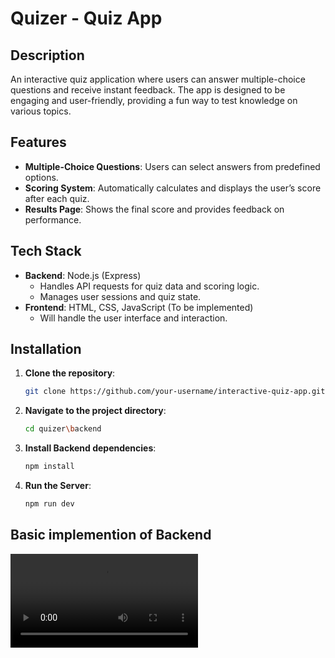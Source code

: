 # Quizer - Quiz App

## Description
An interactive quiz application where users can answer multiple-choice questions and receive instant feedback. The app is designed to be engaging and user-friendly, providing a fun way to test knowledge on various topics.

## Features
- **Multiple-Choice Questions**: Users can select answers from predefined options.
- **Scoring System**: Automatically calculates and displays the user’s score after each quiz.
- **Results Page**: Shows the final score and provides feedback on performance.

## Tech Stack
- **Backend**: Node.js (Express)
  - Handles API requests for quiz data and scoring logic.
  - Manages user sessions and quiz state.
- **Frontend**: HTML, CSS, JavaScript (To be implemented)
  - Will handle the user interface and interaction.

## Installation

1. **Clone the repository**:
   ```bash
   git clone https://github.com/your-username/interactive-quiz-app.git
2. **Navigate to the project directory**:
    ```bash
    cd quizer\backend
3. **Install Backend dependencies**:
   ```bash
   npm install
4. **Run the Server**:
   ```bash
   npm run dev

## Basic implemention of Backend
![Video Preview](quizer\quizer.mkv)
